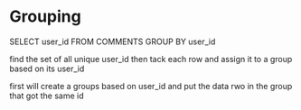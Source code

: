 # Grouping

SELECT user_id 
FROM COMMENTS 
GROUP BY user_id

find the set of all unique user_id then tack each row and assign it to a group based on its user_id

first will create a groups based on user_id  and put the data rwo in the group that got the same id 



 